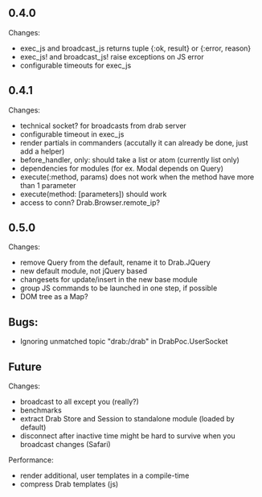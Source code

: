 ## 0.4.0
Changes:

* exec_js and broadcast_js returns tuple {:ok, result} or {:error, reason}
* exec_js! and broadcast_js! raise exceptions on JS error
* configurable timeouts for exec_js

## 0.4.1
Changes:
* technical socket? for broadcasts from drab server
* configurable timeout in exec_js
* render partials in commanders (accutally it can already be done, just add a helper)
* before_handler, only: should take a list or atom (currently list only)
* dependencies for modules (for ex. Modal depends on Query)
* execute(:method, params) does not work when the method have more than 1 parameter
* execute(method: [parameters]) should work
* access to conn? Drab.Browser.remote_ip?


## 0.5.0
Changes:
* remove Query from the default, rename it to Drab.JQuery
* new default module, not jQuery based
* changesets for update/insert in the new base module
* group JS commands to be launched in one step, if possible
* DOM tree as a Map?

## Bugs:
* Ignoring unmatched topic "drab:/drab" in DrabPoc.UserSocket

## Future
Changes:
* broadcast to all except you (really?)
* benchmarks
* extract Drab Store and Session to standalone module (loaded by default)
* disconnect after inactive time might be hard to survive when you broadcast changes (Safari)

Performance:
* render additional, user templates in a compile-time
* compress Drab templates (js)

